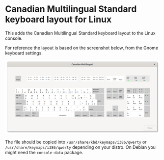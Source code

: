 # Canadian Multilingual Standard keyboard layout for Linux

This adds the Canadian Multilingual Standard keyboard layout to the Linux
console.

For reference the layout is based on the screenshot below, from the Gnome
keyboard settings.

![](gnome-cms.png)

The file should be copied into `/usr/share/kbd/keymaps/i386/qwerty` or
`/usr/share/keymaps/i386/qwerty` depending on your distro. On Debian you might
need the `console-data` package.
